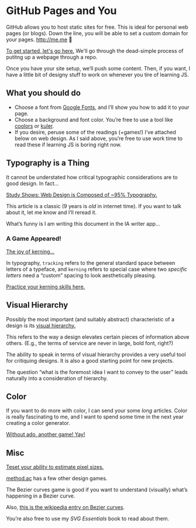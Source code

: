 # GitHub Pages and You
GitHub allows you to host static sites for free. This is ideal for personal web pages (or blogs). Down the line, you will be able to set a custom domain for your pages. http://me.me :tada:


[To get started, let's go here.](https://pages.github.com/) We'll go through the dead-simple process of putitng up a webpage through a repo.


Once you have your site setup, we’ll push some content. Then, if you want, I have a little bit of designy stuff to work on whenever you tire of learning JS.  


## What you should do
* Choose a font from [Google Fonts](https://www.google.com/fonts), and I’ll show you how to add it to your page.
* Choose a background and font color. You’re free to use a tool like [coolors](http://coolors.co/) or [kuler](https://color.adobe.com/).
* If you desire, peruse some of the readings (+games!) I’ve attached below on web design. As I said above, you’re free to use work time to read these if learning JS is boring right now.

## Typography is a Thing
It cannot be understated how critical typographic considerations are to good design. In fact…

[Study Shows: Web Design is Composed of ~95% Typography.](https://ia.net/know-how/the-web-is-all-about-typography-period)

This article is a classic (9 years is _old_ in internet time). If you want to talk about it, let me know and I’ll reread it.

What’s funny is I am writing this document in the IA writer app…

### A Game Appeared!
[The joy of kerning…](https://xkcd.com/1015/)

In typography, `tracking` refers to the general standard space between letters of a typeface, and `kerning` refers to special case where two _specific letters_ need a “custom” spacing to look aesthetically pleasing.

[Practice your kerning skills here.](http://type.method.ac/)

## Visual Hierarchy
Possibly the most important (and suitably abstract) characteristic of a design is its [visual hierarchy.](http://52weeksofux.com/post/443828775/visual-hierarchy)

This refers to the way a design elevates certain pieces of information above others. (E.g., the terms of service are never in large, bold font, right?)

The ability to speak in terms of visual hierarchy provides a very useful tool for critiquing designs. It is also a good starting point for new projects. 

The question “what is the foremost idea I want to convey to the user” leads naturally into a consideration of hierarchy.


## Color
If you want to do more with color, I can send your some _long_ articles. Color is really fascinating to me, and I want to spend some time in the next year creating a color generator. 

[Without ado, another game! Yay!](http://color.method.ac/)

## Misc
[Teset your ability to estimate pixel sizes.](http://pixact.ly/)

[method.ac](http://method.ac) has a few other design games.

The Bezier curves game is good if you want to understand (visually) what’s happening in a Bezier curve.

Also, [this is the wikipedia entry on Bezier curves](https://en.wikipedia.org/wiki/B%C3%A9zier_curve).

You’re also free to use my _SVG Essentials_ book to read about them.
